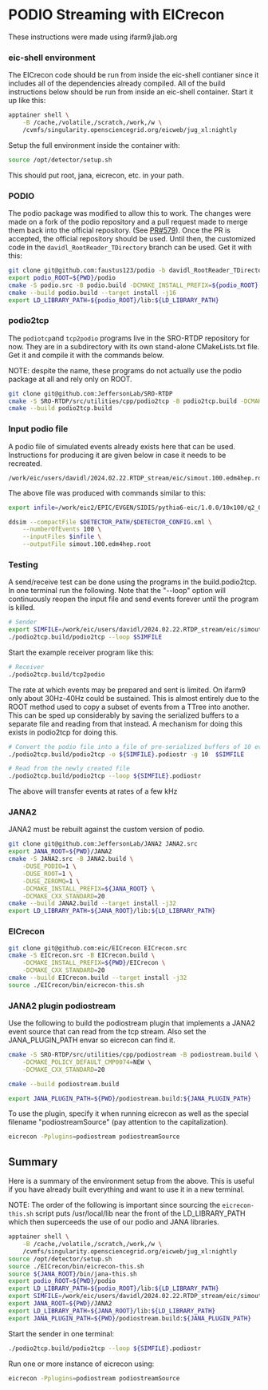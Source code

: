 
# PODIO Streaming with EICrecon

These instructions were made using ifarm9.jlab.org

### eic-shell environment
The EICrecon code should be run from inside the eic-shell contianer since it includes all of the dependencies already compiled. All of the build instructions below should be run from inside an eic-shell container. Start it up like this:

~~~bash
apptainer shell \
    -B /cache,/volatile,/scratch,/work,/w \
    /cvmfs/singularity.opensciencegrid.org/eicweb/jug_xl:nightly
~~~

Setup the full environment inside the container with:
~~~bash
source /opt/detector/setup.sh
~~~

This should put root, jana, eicrecon, etc. in your path.


### PODIO
The podio package was modified to allow this to work. The changes were made on a fork of the podio repository and a pull request made to merge them back into the official repository. (See [PR#579](https://github.com/AIDASoft/podio/pull/579)).
Once the PR is accepted, the official repository should be used. Until then, the customized code in the `davidl_RootReader_TDirectory` branch can be used. Get it with this:

~~~bash
git clone git@github.com:faustus123/podio -b davidl_RootReader_TDirectory podio.src
export podio_ROOT=${PWD}/podio
cmake -S podio.src -B podio.build -DCMAKE_INSTALL_PREFIX=${podio_ROOT} -DCMAKE_CXX_STANDARD=20
cmake --build podio.build --target install -j16
export LD_LIBRARY_PATH=${podio_ROOT}/lib:${LD_LIBRARY_PATH}
~~~


### podio2tcp

The `podiotcp`and `tcp2podio` programs live in the SRO-RTDP repository for now. They are in a subdirectory with its own stand-alone CMakeLists.txt file. Get it and compile it with the commands below. 

NOTE: despite the name, these programs do not actually use the podio package at all and rely only on ROOT.

~~~bash
git clone git@github.com:JeffersonLab/SRO-RTDP
cmake -S SRO-RTDP/src/utilities/cpp/podio2tcp -B podio2tcp.build -DCMAKE_CXX_STANDARD=20
cmake --build podio2tcp.build
~~~

### Input podio file

A podio file of simulated events already exists here that can be used. Instructions for producing it are given below in case it needs to be recreated. 

~~~
/work/eic/users/davidl/2024.02.22.RTDP_stream/eic/simout.100.edm4hep.root
~~~

The above file was produced with commands similar to this:

~~~bash
export infile=/work/eic2/EPIC/EVGEN/SIDIS/pythia6-eic/1.0.0/10x100/q2_0to1/pythia_ep_noradcor_10x100_q2_0.000000001_1.0_run48.ab.hepmc3.tree.root

ddsim --compactFile $DETECTOR_PATH/$DETECTOR_CONFIG.xml \
    --numberOfEvents 100 \
    --inputFiles $infile \
    --outputFile simout.100.edm4hep.root
~~~

### Testing

A send/receive test can be done using the programs in the build.podio2tcp. In one terminal run the following. Note that the "--loop" option will continuously reopen the input file and send events forever until the program is killed.

~~~bash
# Sender
export SIMFILE=/work/eic/users/davidl/2024.02.22.RTDP_stream/eic/simout.100.edm4hep.root
./podio2tcp.build/podio2tcp --loop $SIMFILE
~~~

Start the example receiver program like this:
~~~bash
# Receiver
./podio2tcp.build/tcp2podio
~~~

The rate at which events may be prepared and sent is limited. On ifarm9 only about 30Hz-40Hz could be sustained. This is almost entirely due to the ROOT method used to copy a subset of events from a TTree into another. This can be sped up considerably by saving the serialized buffers to a separate file and reading from that instead. A mechanism for doing this exists in podio2tcp for doing this.

~~~bash
# Convert the podio file into a file of pre-serialized buffers of 10 events each
./podio2tcp.build/podio2tcp -o ${SIMFILE}.podiostr -g 10  $SIMFILE

# Read from the newly created file
./podio2tcp.build/podio2tcp --loop ${SIMFILE}.podiostr
~~~

The above will transfer events at rates of a few kHz

### JANA2
JANA2 must be rebuilt against the custom version of podio.

~~~bash
git clone git@github.com:JeffersonLab/JANA2 JANA2.src
export JANA_ROOT=${PWD}/JANA2
cmake -S JANA2.src -B JANA2.build \
    -DUSE_PODIO=1 \
    -DUSE_ROOT=1 \
    -DUSE_ZEROMQ=1 \
    -DCMAKE_INSTALL_PREFIX=${JANA_ROOT} \
    -DCMAKE_CXX_STANDARD=20
cmake --build JANA2.build --target install -j32
export LD_LIBRARY_PATH=${JANA_ROOT}/lib:${LD_LIBRARY_PATH}
~~~


### EICrecon

~~~bash
git clone git@github.com:eic/EICrecon EICrecon.src
cmake -S EICrecon.src -B EICrecon.build \
    -DCMAKE_INSTALL_PREFIX=${PWD}/EICrecon \
    -DCMAKE_CXX_STANDARD=20
cmake --build EICrecon.build --target install -j32
source ./EICrecon/bin/eicrecon-this.sh
~~~

### JANA2 plugin podiostream

Use the following to build the podiostream plugin that implements a JANA2 event source that can read from the tcp stream. Also set the JANA_PLUGIN_PATH envar so eicrecon can find it.

~~~bash
cmake -S SRO-RTDP/src/utilities/cpp/podiostream -B podiostream.build \
    -DCMAKE_POLICY_DEFAULT_CMP0074=NEW \
    -DCMAKE_CXX_STANDARD=20

cmake --build podiostream.build

export JANA_PLUGIN_PATH=${PWD}/podiostream.build:${JANA_PLUGIN_PATH}
~~~

To use the plugin, specify it when running eicrecon as well as the special filename "podiostreamSource" (pay attention to the capitalization).

~~~bash
eicrecon -Pplugins=podiostream podiostreamSource
~~~

## Summary

Here is a summary of the environment setup from the above. This is useful if you have already built everything and want to use it in a new terminal.

NOTE: The order of the following is important since sourcing the `eicrecon-this.sh` script puts /usr/local/lib near the front of the LD_LIBRARY_PATH which then superceeds the use of our podio and JANA libraries.

~~~bash
apptainer shell \
    -B /cache,/volatile,/scratch,/work,/w \
    /cvmfs/singularity.opensciencegrid.org/eicweb/jug_xl:nightly
source /opt/detector/setup.sh
source ./EICrecon/bin/eicrecon-this.sh
source ${JANA_ROOT}/bin/jana-this.sh
export podio_ROOT=${PWD}/podio
export LD_LIBRARY_PATH=${podio_ROOT}/lib:${LD_LIBRARY_PATH}
export SIMFILE=/work/eic/users/davidl/2024.02.22.RTDP_stream/eic/simout.100.edm4hep.root
export JANA_ROOT=${PWD}/JANA2
export LD_LIBRARY_PATH=${JANA_ROOT}/lib:${LD_LIBRARY_PATH}
export JANA_PLUGIN_PATH=${PWD}/podiostream.build:${JANA_PLUGIN_PATH}
~~~

Start the sender in one terminal:
~~~bash
./podio2tcp.build/podio2tcp --loop ${SIMFILE}.podiostr
~~~

Run one or more instance of eicrecon using:
~~~bash
eicrecon -Pplugins=podiostream podiostreamSource
~~~
